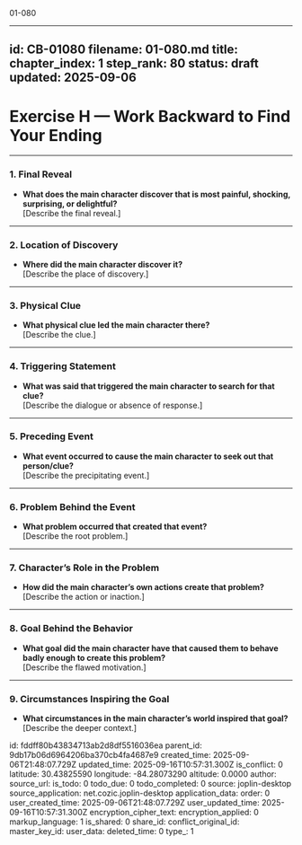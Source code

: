 01-080

---
id: CB-01080
filename: 01-080.md
title: 
chapter_index: 1
step_rank: 80
status: draft
updated: 2025-09-06
---
# Exercise H — Work Backward to Find Your Ending

---

### **1. Final Reveal**
- **What does the main character discover that is most painful, shocking, surprising, or delightful?**  
  [Describe the final reveal.]

---

### **2. Location of Discovery**
- **Where did the main character discover it?**  
  [Describe the place of discovery.]

---

### **3. Physical Clue**
- **What physical clue led the main character there?**  
  [Describe the clue.]

---

### **4. Triggering Statement**
- **What was said that triggered the main character to search for that clue?**  
  [Describe the dialogue or absence of response.]

---

### **5. Preceding Event**
- **What event occurred to cause the main character to seek out that person/clue?**  
  [Describe the precipitating event.]

---

### **6. Problem Behind the Event**
- **What problem occurred that created that event?**  
  [Describe the root problem.]

---

### **7. Character’s Role in the Problem**
- **How did the main character’s own actions create that problem?**  
  [Describe the action or inaction.]

---

### **8. Goal Behind the Behavior**
- **What goal did the main character have that caused them to behave badly enough to create this problem?**  
  [Describe the flawed motivation.]

---

### **9. Circumstances Inspiring the Goal**
- **What circumstances in the main character’s world inspired that goal?**  
  [Describe the deeper context.]  


id: fddff80b43834713ab2d8df5516036ea
parent_id: 9db17b06d6964206ba370cb4fa4687e9
created_time: 2025-09-06T21:48:07.729Z
updated_time: 2025-09-16T10:57:31.300Z
is_conflict: 0
latitude: 30.43825590
longitude: -84.28073290
altitude: 0.0000
author: 
source_url: 
is_todo: 0
todo_due: 0
todo_completed: 0
source: joplin-desktop
source_application: net.cozic.joplin-desktop
application_data: 
order: 0
user_created_time: 2025-09-06T21:48:07.729Z
user_updated_time: 2025-09-16T10:57:31.300Z
encryption_cipher_text: 
encryption_applied: 0
markup_language: 1
is_shared: 0
share_id: 
conflict_original_id: 
master_key_id: 
user_data: 
deleted_time: 0
type_: 1